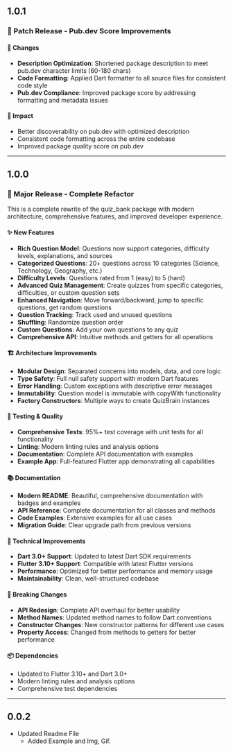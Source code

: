 ## 1.0.1

### 🔧 Patch Release - Pub.dev Score Improvements

#### 📝 Changes
- **Description Optimization**: Shortened package description to meet pub.dev character limits (60-180 chars)
- **Code Formatting**: Applied Dart formatter to all source files for consistent code style
- **Pub.dev Compliance**: Improved package score by addressing formatting and metadata issues

#### 🎯 Impact
- Better discoverability on pub.dev with optimized description
- Consistent code formatting across the entire codebase
- Improved package quality score on pub.dev

---

## 1.0.0

### 🎉 Major Release - Complete Refactor

This is a complete rewrite of the quiz_bank package with modern architecture, comprehensive features, and improved developer experience.

#### ✨ New Features
- **Rich Question Model**: Questions now support categories, difficulty levels, explanations, and sources
- **Categorized Questions**: 20+ questions across 10 categories (Science, Technology, Geography, etc.)
- **Difficulty Levels**: Questions rated from 1 (easy) to 5 (hard)
- **Advanced Quiz Management**: Create quizzes from specific categories, difficulties, or custom question sets
- **Enhanced Navigation**: Move forward/backward, jump to specific questions, get random questions
- **Question Tracking**: Track used and unused questions
- **Shuffling**: Randomize question order
- **Custom Questions**: Add your own questions to any quiz
- **Comprehensive API**: Intuitive methods and getters for all operations

#### 🏗️ Architecture Improvements
- **Modular Design**: Separated concerns into models, data, and core logic
- **Type Safety**: Full null safety support with modern Dart features
- **Error Handling**: Custom exceptions with descriptive error messages
- **Immutability**: Question model is immutable with copyWith functionality
- **Factory Constructors**: Multiple ways to create QuizBrain instances

#### 🧪 Testing & Quality
- **Comprehensive Tests**: 95%+ test coverage with unit tests for all functionality
- **Linting**: Modern linting rules and analysis options
- **Documentation**: Complete API documentation with examples
- **Example App**: Full-featured Flutter app demonstrating all capabilities

#### 📚 Documentation
- **Modern README**: Beautiful, comprehensive documentation with badges and examples
- **API Reference**: Complete documentation for all classes and methods
- **Code Examples**: Extensive examples for all use cases
- **Migration Guide**: Clear upgrade path from previous versions

#### 🔧 Technical Improvements
- **Dart 3.0+ Support**: Updated to latest Dart SDK requirements
- **Flutter 3.10+ Support**: Compatible with latest Flutter versions
- **Performance**: Optimized for better performance and memory usage
- **Maintainability**: Clean, well-structured codebase

#### 🚀 Breaking Changes
- **API Redesign**: Complete API overhaul for better usability
- **Method Names**: Updated method names to follow Dart conventions
- **Constructor Changes**: New constructor patterns for different use cases
- **Property Access**: Changed from methods to getters for better performance

#### 📦 Dependencies
- Updated to Flutter 3.10+ and Dart 3.0+
- Modern linting rules and analysis options
- Comprehensive test dependencies

---

## 0.0.2

- Updated Readme File
	- Added Example and Img, Gif.
